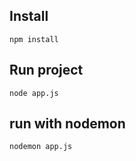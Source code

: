 ## Install
```node
npm install
```

## Run project
```node
node app.js
```

## run with nodemon
```node
nodemon app.js
```